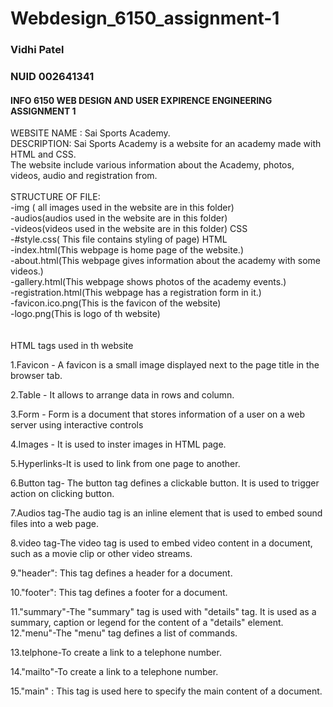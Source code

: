 # Webdesign_6150_assignment-1

### Vidhi Patel
### NUID 002641341

#### INFO 6150 WEB DESIGN AND USER EXPIRENCE ENGINEERING ASSIGNMENT 1 

WEBSITE NAME : Sai Sports Academy. <br>
DESCRIPTION: Sai Sports Academy is a website for an academy made with HTML and CSS.<br>
             The website include various information about the Academy, photos, videos, audio and registration from.<br>
<br>
STRUCTURE OF FILE:<br>
                 -img ( all images used in  the website are in this folder)<br>
                 -audios(audios used in the website are in this folder)<br>
                 -videos(videos used in the website are in this folder)
                  CSS<br>
                 -#style.css( This file contains styling of page)
                  HTML<br>
                 -index.html(This webpage is home page of the website.)<br>
                 -about.html(This webpage gives information about the academy with some videos.)<br>
                 -gallery.html(This webpage shows photos of the academy events.)<br>
                 -registration.html(This webpage has a registration form in it.)<br>
                 -favicon.ico.png(This is the favicon of the website)<br>
                 -logo.png(This is logo of th website)<br>
<br><br>
HTML tags used in th website<br>

1.Favicon - A favicon is a small image displayed next to the page title in the browser tab. <br>

2.Table - It allows to arrange data in rows and column.<br>

3.Form - Form is a document that stores information of a user on a web server using interactive controls<br>

4.Images - It is used to inster images in HTML page.<br>

5.Hyperlinks-It is used to link from one page to another.<br>

6.Button tag- The button tag defines a clickable button. It is used to trigger action on clicking button.<br>

7.Audios tag-The audio tag is an inline element that is used to embed sound files into a web page.<br>

8.video tag-The video tag is used to embed video content in a document, such as a movie clip or other video streams.<br>

9."header": This tag defines a header for a document.<br>

10."footer": This tag defines a footer for a document.<br>

11."summary"-The  "summary" tag is used with "details" tag. It is used as a summary, caption or legend for the content of a "details" element.<br>
12."menu"-The "menu" tag defines a list of commands. <br>

13.telphone-To create a link to a telephone number.<br>

14."mailto"-To create a link to a telephone number.<br>

15."main" : This tag is used here to specify the main content of a document.<br>
                 
